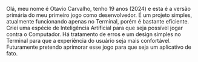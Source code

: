 Olá, meu nome é Otavio Carvalho, tenho 19 anos (2024) e esta é a versão primária do meu primeiro jogo como desenvolvedor.
É um projeto simples, atualmente funcionando apenas no Terminal, porém é bastante eficiente.
Criei uma espécie de Inteligência Artificial para que seja possível jogar contra o Computador.
Há tratamento de erros e um design simples no Terminal para que a experiência do usuário seja mais confortável.
Futuramente pretendo aprimorar esse jogo para que seja um aplicativo de fato.
